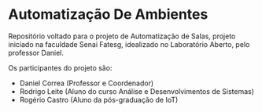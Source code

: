 # Automatização De Ambientes

Repositório voltado para o projeto de Automatização de Salas, projeto iniciado na faculdade Senai Fatesg, idealizado no Laboratório Aberto, pelo professor Daniel.

Os participantes do projeto são: 

 - Daniel Correa (Professor e Coordenador)
 - Rodrigo Leite (Aluno do curso Análise e Desenvolvimentos de Sistemas)
 - Rogério Castro (Aluno da pós-graduação de IoT)
